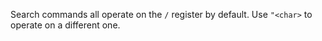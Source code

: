 Search commands all operate on the `/` register by default. Use `"<char>` to operate on a different one.
